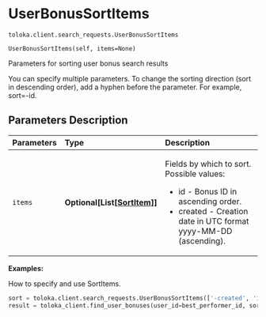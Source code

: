 # UserBonusSortItems
`toloka.client.search_requests.UserBonusSortItems`

```
UserBonusSortItems(self, items=None)
```

Parameters for sorting user bonus search results


You can specify multiple parameters.
To change the sorting direction (sort in descending order), add a hyphen before the parameter. For example, sort=-id.

## Parameters Description

| Parameters | Type | Description |
| :----------| :----| :-----------|
`items`|**Optional\[List\[[SortItem](toloka.client.search_requests.UserBonusSortItems.SortItem.md)\]\]**|<p>Fields by which to sort. Possible values:<ul><li>id - Bonus ID in ascending order.</li><li>created - Creation date in UTC format yyyy-MM-DD (ascending).</li></ul></p>

**Examples:**

How to specify and use SortItems.

```python
sort = toloka.client.search_requests.UserBonusSortItems(['-created', 'id'])
result = toloka_client.find_user_bonuses(user_id=best_performer_id, sort=sort, limit=10)
```
